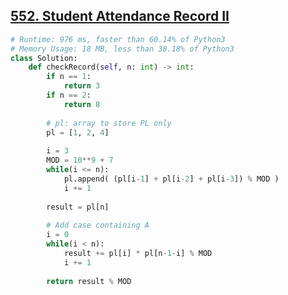## [552. Student Attendance Record II](https://leetcode.com/problems/student-attendance-record-ii/)
```python
# Runtime: 976 ms, faster than 60.14% of Python3
# Memory Usage: 18 MB, less than 38.18% of Python3 
class Solution:
    def checkRecord(self, n: int) -> int:
        if n == 1:
            return 3
        if n == 2:
            return 8
        
        # pl: array to store PL only
        pl = [1, 2, 4]
        
        i = 3
        MOD = 10**9 + 7
        while(i <= n):
            pl.append( (pl[i-1] + pl[i-2] + pl[i-3]) % MOD )
            i += 1
            
        result = pl[n]
        
        # Add case containing A
        i = 0
        while(i < n):
            result += pl[i] * pl[n-1-i] % MOD
            i += 1
        
        return result % MOD
```
    
    
